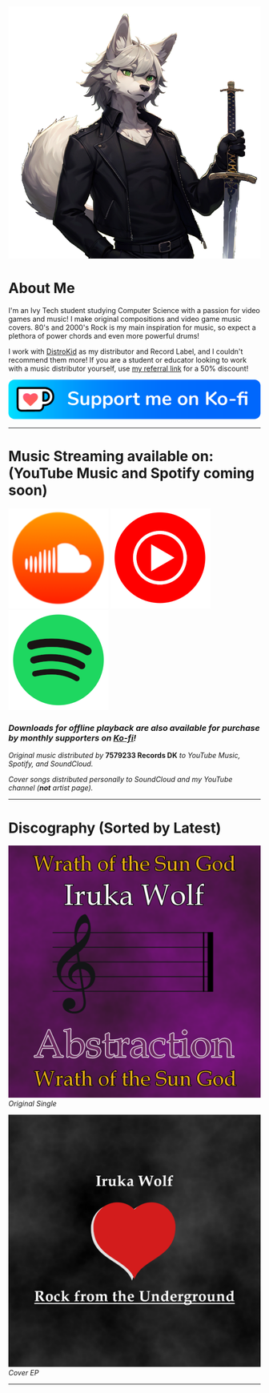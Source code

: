 ![Profile Avatar](images/pfp.png)

# About Me

I'm an Ivy Tech student studying Computer Science with a passion for video games and music! I make original compositions and video game music covers. 80's and 2000's Rock is my main inspiration for music, so expect a plethora of power chords and even more powerful drums!

I work with [DistroKid](https://distrokid.com/) as my distributor and Record Label, and I couldn't recommend them more! If you are a student or educator looking to work with a music distributor yourself, use [my referral link](https://distrokid.com/student/7579233) for a 50% discount!

[![Ko-fi](images/kofi_button_blue.png)](https://ko-fi.com/irukawolf)

---

# Music Streaming available on: (YouTube Music and Spotify coming soon)
[![SoundCloud](images/soundcloud.png)](https://soundcloud.com/iruka-wolf/)  [![YouTube Music](images/ytmusic.png)](https://music.youtube.com/channel/UCpw6wSUGSEUM7K6HNVOPZIg) [![Spotify](images/spotify.png)](https://open.spotify.com/artist/0Ldq1SsVxwi0vRJB9CAnhR?si=-G87-wZ5Q62qDb7MXlmy4Q)

### *Downloads for offline playback are also available for purchase by monthly supporters on [Ko-fi](https://ko-fi.com/irukawolf/shop)!*

*Original music distributed by* **7579233 Records DK** *to YouTube Music, Spotify, and SoundCloud.*

*Cover songs distributed personally to SoundCloud and my YouTube channel (**not** artist page).*

---

# Discography (Sorted by Latest)

[![Wrath of the Sun God](images/Abstraction.png)](https://ko-fi.com/post/Wrath-of-the-Sun-God-is-live-on-Spotify-and-YouTub-U7U611D4WT?justpublished=true&alias=Wrath-of-the-Sun-God-is-live-on-Spotify-and-YouTub-U7U611D4WT)
*Original Single*

[![Rock from the Underground](images/EP-1.png)](https://ko-fi.com/post/Rock-from-the-Underground-EP-on-Soundcloud-P5P3116F57)
*Cover EP*

---

<!--# Mods
![Plight of Eldra Romhack](images/plight-of-eldra.png)

### An in-development romhack for Ocarina of Time: Master Quest Debug featuring a custom story, dungeons, progression, and music! It is currently in the alpha stages, so there is no public build available yet. -->

